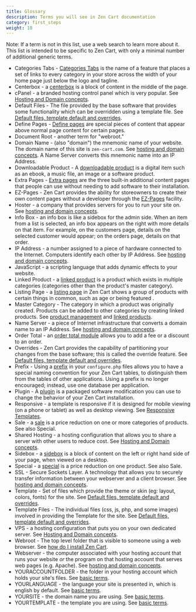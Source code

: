 ```yaml
---
title: Glossary 
description: Terms you will see in Zen Cart documentation 
category: first_steps 
weight: 10
---
```


Note: If a term is not in this list, use a web search to learn more about it.  This list is intended to be specific to Zen Cart, with only a minimal number of additional generic terms. 

- Categories Tabs - [Categories Tabs](/user/new_user_topics/categories_tabs/) is the name of a feature that places a set of links to every category in your store across the width of your home page just below the logo and tagline. 
- Centerbox - a [centerbox](/user/template/centerboxes/) is a block of content in the middle of the page.  
- cPanel - a branded hosting control panel which is very popular.  See [Hosting and Domain concepts](/user/first_steps/hosting/). 
- Default Files - The file provided by the base software that provides some functionality which can be overridden using a template file.  See [Default files, template default and overrides](/user/first_steps/overrides/).
- Define Pages - [Define pages](/user/template/define_pages/) are special pieces of content that appear above normal page content for certain pages.
- Document Root - another term for "webroot." 
- Domain Name - (also "domain") the mnemonic name of your website.  The domain name of this site is `zen-cart.com`.  See [hosting and domain concepts](/user/first_steps/hosting/).  A Name Server converts this mnemonic name into an IP Address. 
- Downloadable Product - A [downloadable product](/user/products/downloadable/) is a digital item such as an ebook, a music file, an image or a software product.
- Extra Pages - [Extra pages](/user/template/extra_pages/) are the three built-in additional content pages that people can use without needing to add software to their installation. 
- EZ-Pages - Zen Cart provides the ability for storeowners to create their own content pages without a developer through the [EZ-Pages](/user/ezpages/) facility. 
- Hoster - a company that provides servers for you to run your site on. See [hosting and domain concepts](/user/first_steps/hosting/).
- Info Box - an info box is like a sidebox for the admin side.  When an item from a list is selected, an info box appears on the right with more details on that item. For example, on the customers page, details on the selected customer would appear; on the orders page, details on that order.
- IP Address - a number assigned to a piece of hardware connected to the Internet.  Computers identify each other by IP Address.  See [hosting and domain concepts](/user/first_steps/hosting/).
- JavaScript - a scripting language that adds dynamic effects to your website. 
- Linked Product - a [linked product](/user/products/linked_product/) is a product which exists in multiple categories (categories other than the product's master category).
- Listing Page - a [listing page](/user/template/listing_page_layout/) in Zen Cart shows a group of products with certain things in common, such as age or being featured .
- Master Category - The category in which a product was originally created.  Products can be added to other categories by creating linked products.  See [product management](/user/products/product_management_admin/) and [linked products](/user/products/linked_product/).
- Name Server - a piece of Internet infrastructure that converts a domain name to an IP Address.  See [hosting and domain concepts](/user/first_steps/hosting/).
- Order Total - an [order total module](/user/order_total/order_total/) allows you to add a fee or a discount to an order.
- Overrides - Zen Cart provides the capability of partitioning your changes from the base software; this is called the override feature.  See [Default files, template default and overrides](/user/first_steps/overrides/).
- Prefix - Using a [prefix](/user/first_steps/database/#what-are-prefixes) in your `configure.php` files allows you to have a special naming convention for your Zen Cart tables, to distinguish them from the tables of other applications.  Using a prefix is no longer encouraged; instead, use one database per application.
- Plugin - A [plugin](/user/plugins/about_plugins/) is a packaged software modification you can use to change the behavior of your Zen Cart installation. 
- Responsive - a template is responsive if it is designed for mobile viewing (on a phone or tablet) as well as desktop viewing.  See [Responsive Templates](/user/template/responsive/). 
- Sale - a [sale](/user/admin_pages/catalog/salemaker/) is a price reduction on one or more categories of products. See also Special. 
- Shared Hosting - a hosting configuration that allows you to share a server with other users to reduce cost.  See [Hosting and Domain concepts](/user/first_steps/hosting/). 
- Sidebox - a [sidebox](/user/template/sideboxes/) is a block of content on the left or right hand side of your page, when viewed on a desktop.  
- Special - a [special](/user/admin_pages/catalog/specials/) is a price reduction on one product. See also Sale. 
- SSL - Secure Sockets Layer.  A technology that allows you to securely transfer information between your webserver and a client browser.  See [hosting and domain concepts](/user/first_steps/hosting/).
- Template - Set of files which provide the theme or skin (eg: layout, colors, fonts) for the site. See [Default files, template default and overrides](/user/first_steps/overrides/).
- Template Files - The individual files (css, js, php, and some images) involved in providing the Template for the site.  See [Default files, template default and overrides](/user/first_steps/overrides/).
- VPS - a hosting configuration that puts you on your own dedicated server.  See [Hosting and Domain concepts](/user/first_steps/hosting/). 
- Webroot - The top level folder that is visible to someone using a web browser.  See [how do I install Zen Cart](/user/first_steps/how_do_i_install/). 
- Webserver - the computer associated with your hosting account that runs your website *or* the program on that hosting account that serves web pages (e.g. Apache).  See [hosting and domain concepts](/user/first_steps/hosting/).
- YOURACCOUNTFOLDER - the folder  in your hosting account which holds your site's files. See [basic terms](/user/first_steps/basic_terms/). 
- YOURLANGUAGE - the language your site is presented in, which is english by default.  See [basic terms](/user/first_steps/basic_terms/). 
- YOURSITE - the domain name you are using.  See [basic terms](/user/first_steps/basic_terms/). 
- YOURTEMPLATE - the template you are using.  See [basic terms](/user/first_steps/basic_terms/). 

